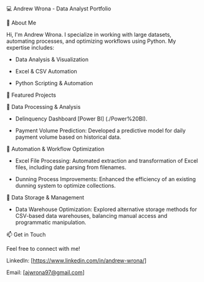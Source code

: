 💻 Andrew Wrona - Data Analyst Portfolio

🚀 About Me

Hi, I'm Andrew Wrona. I specialize in working with large datasets, automating processes, and optimizing workflows using Python. My expertise includes:

- Data Analysis & Visualization

- Excel & CSV Automation

- Python Scripting & Automation

📂 Featured Projects

🔹 Data Processing & Analysis

  - Delinquency Dashboard [Power BI] (./Power%20BI).

  - Payment Volume Prediction: Developed a predictive model for daily payment volume based on historical data.

🔹 Automation & Workflow Optimization

  - Excel File Processing: Automated extraction and transformation of Excel files, including date parsing from filenames.

  - Dunning Process Improvements: Enhanced the efficiency of an existing dunning system to optimize collections.

🔹 Data Storage & Management

  - Data Warehouse Optimization: Explored alternative storage methods for CSV-based data warehouses, balancing manual access and programmatic manipulation.


📫 Get in Touch

Feel free to connect with me!

LinkedIn: [https://www.linkedin.com/in/andrew-wrona/]

Email: [ajwrona97@gmail.com]
